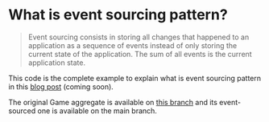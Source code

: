 # What is event sourcing pattern?

> Event sourcing consists in storing all changes that happened to an application as a sequence of events instead of only storing the current state of the application. The sum of all events is the current application state.

This code is the complete example to explain what is event sourcing pattern in this [blog post](https://arnolanglade.github.io/what-is-the-event-sourcing-pattern.html) (coming soon).

The original Game aggregate is available on [this branch](https://github.com/arnolanglade/table-soccer/tree/game-aggregate) and its event-sourced one is available on the main branch.
